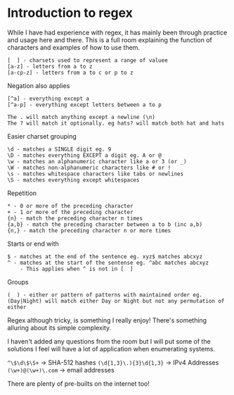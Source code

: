 # Introduction to regex

While I have had experience with regex, it has mainly been through practice and usage here and there. This is a full room explaining the function of characters and examples of how to use them.

~~~
[  ] - charsets used to represent a range of valuee
[a-z] - letters from a to z
[a-cp-z] - letters from a to c or p to z
~~~

Negation also applies

~~~
[^a] - everything except a
[^a-p] - everything except letters between a to p
~~~

~~~
The . will match anything except a newline (\n)
The ? will match it optionally. eg hats? will match both hat and hats
~~~

Easier charset grouping

~~~
\d - matches a SINGLE digit eg. 9
\D - matches everything EXCEPT a digit eg. A or @
\w - matches an alphanumeric character like a or 3 (or _)
\W - matches non-alphanumeric characters like # or !
\s - matches whitespace characters like tabs or newlines
\S - matches everything except whitespaces
~~~

Repetition

~~~
* - 0 or more of the preceding character
+ - 1 or more of the preceding character
{n} - match the preceding character n times
{a,b} - match the preceding character between a to b (inc a,b)
{n,} - match the preceding character n or more times
~~~

Starts or end with

~~~
$ - matches at the end of the sentence eg. xyz$ matches abcxyz
^ - matches at the start of the sentense eg. ^abc matches abcxyz
    - This applies when ^ is not in [  ]
~~~

Groups

~~~
(  ) - either or pattern of patterns with maintained order eg. (Day|Night) will match either Day or Night but not any permutation of either
~~~

Regex although tricky, is something I really enjoy! There's something alluring about its simple complexity.

I haven't added any questions from the room but I will put some of the solutions I feel will have a lot of application when enumerating systems.

`^\$\d\$\S+` -> SHA-512 hashes
`(\d{1,3}\.){3}\d{1,3}` -> IPv4 Addresses
`(\w+)@(\w+)\.com` -> email addresses

There are plenty of pre-builts on the internet too!

